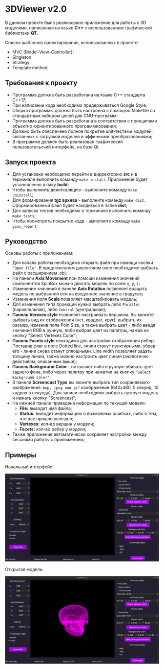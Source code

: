 # 3DViewer v2.0

В данном проекте было реализовано приложение для работы с 3D моделями, написанная на языке __C++__ с использованием графической библиотеки __QT__.

Список шаблонов проектирования, использованных в проекте:
- MVC (Model-View-Controller);
- Singleton
- Strategy
- Template method

## Требования к проекту

- Программа должна быть разработана на языке C++ стандарта C++17; 
- При написании кода необходимо придерживаться Google Style;
- Сборка программы должна быть настроена с помощью Makefile со стандартным набором целей для GNU-программ;
- Программа должна быть разработана в соответствии с принципами объектно-ориентированного программирования;
- Должно быть обеспечено полное покрытие unit-тестами модулей, связанных с загрузкой моделей и аффинными преобразованиями;
- В программе должен быть реализован графический пользовательский интерфейс, на базе Qt.

## Запуск проекта

- Для установки необходимо перейти в дирректорию __src__ и в терминале выполнить команду `make install`. Приложение будет установленно в паку __build__;
- Чтобы выполнить деинтсаляцию - выполните команду `make uninstall`;
- Для формирования __tgz архива__ -  выполните команду `make dist`. Сформированный файл будет находиться в папке __dist__;
- Для запуска тестов необходимо в терминале выполнить команду `make tests`;
- Чтобы посмотреть покрытие кода - выполните команду `make gcov_report`;

## Руководство

Основы работы с приложением:
- Для начала работы необходимо открыть файл при помощи кнопки `"Open file"`. В предложенном диалоговом окне необходимо выбрать файл с расширением .obj;
- На панели __Axis Movement__ при помощи изменения значений компонентов SpinBox можно двигать модель по осям x, y, z;
- Изменение значений в панеле __Axis Rotation__ позволяет вращать модель по выбранной оси на введенное значение в градусах;
- Изменения поля __Scale__ позволяет масштабировать модель;
- Для изменения типа проекции нужно выбрать либо `Parallel` (параллельная), либо `Central` (центральная);
- __Панель Verexes style__ позволяет настраивать вершины. Вы можете выбрать вид их отображения (нет, квадрат, круг), выбрать их размер, изменив поле Poin Size, а также выбрать цвет - либо введя значения RGB в ручную, либо выбрав цвет из палитры, нажав на кнопку "Select Vertexes Color";
- __Панель Facets style__ неоходима для настройки отображения ребер. Поставив флаг в поле Dotted line, линии станут пунктирными, убрав его - линии снова станут сплошными. Line width позволяет задать толщину линий, также можно настроить цвет линий (аналогично дейстивям, описанным выше);
- __Панель Background Color__ - позволяет либо в ручную вбивать цвет заднего фона, либо через палитру при нажатии на кнопку `"Select Background Color"`;
- В панели __Screencast Type__ вы можете выбрать тип сохраняемого изображения: `bmp, jpeg или gif` изображение (640x480, 5 секунд, 10 кадров в секунду). Для записи необходимо выбрать нужную модель и нажать кнопку "Screencast";
- На нижней панеле приведена информация по текущей модели: 
    - __File:__ выводит имя файла;
    - __Status:__ выводит информацию о возможных ошибках, либо о том, что все прошло успешно;
    - __Vertexes:__ кол-во вершин у модели;
    - __Facets:__ кол-во ребер у модели;
- Также приложение автоматически сохраняет настройки между сессиями работы с приложением; 

## Примеры

Начальный интерфейс:

![Interface:](misc/images/first_img_interface.png)

Открытая модель:

![Example:](misc/images/second_img_interface.png)
